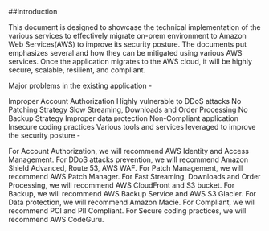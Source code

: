 ##Introduction

This document is designed to showcase the technical implementation of the various services to effectively migrate on-prem environment to Amazon Web Services(AWS) to improve its security posture. The documents put emphasizes several and how they can be mitigated using various AWS services. Once the application migrates to the AWS cloud, it will be highly secure, scalable, resilient, and compliant.

Major problems in the existing application -

Improper Account Authorization
Highly vulnerable to DDoS attacks
No Patching Strategy
Slow Streaming, Downloads and Order Processing
No Backup Strategy
Improper data protection
Non-Compliant application
Insecure coding practices
Various tools and services leveraged to improve the security posture -

For Account Authorization, we will recommend AWS Identity and Access Management.
For DDoS attacks prevention, we will recommend Amazon Shield Advanced, Route 53, AWS WAF.
For Patch Management, we will recommend AWS Patch Manager.
For Fast Streaming, Downloads and Order Processing, we will recommend AWS CloudFront and S3 bucket.
For Backup, we will recommend AWS Backup Service and AWS S3 Glacier.
For Data protection, we will recommend Amazon Macie.
For Compliant, we will recommend PCI and PII Compliant.
For Secure coding practices, we will recommend AWS CodeGuru.
